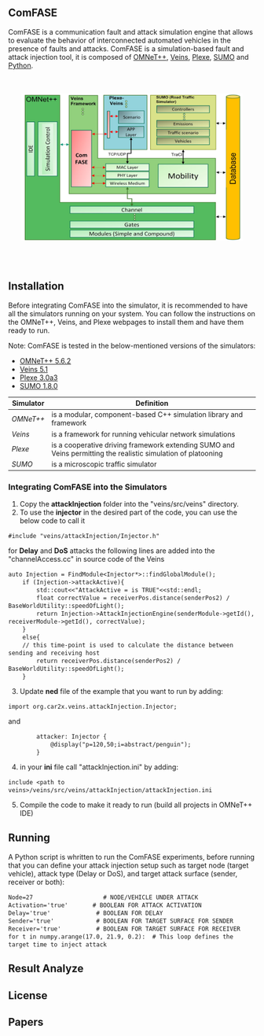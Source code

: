 ## ComFASE
 ComFASE is a  communication fault  and  attack  simulation  engine  that  allows  to  evaluate the behavior of interconnected automated vehicles in the presence of faults and attacks. ComFASE is a simulation-based fault and attack injection tool, it is composed of [OMNeT++](https://omnetpp.org/), [Veins](https://veins.car2x.org/), [Plexe](https://plexe.car2x.org/tutorial/), [SUMO](https://www.eclipse.org/sumo/) and [Python](https://www.python.org/).

<p align="center">
  <br><br>
  <img src="https://github.com/RISE-Dependable-Transport-Systems/ComFASE/blob/main/Documentation/pictures/ComFASE_Arc.jpg" width="450" height="300">
</p>
<br/> 
<br/> 


## Installation
Before integrating ComFASE into the simulator, it is recommended to have all the simulators running on your system. You can follow the instructions on the OMNeT++, Veins, and Plexe webpages to install them and have them ready to run. 

Note: ComFASE is tested in the below-mentioned versions of the simulators:

* [OMNeT++ 5.6.2](https://omnetpp.org/software/2020/01/13/omnet-5-6-released)
* [Veins 5.1](https://github.com/sommer/veins/releases/tag/veins-5.1)
* [Plexe 3.0a3](https://github.com/michele-segata/plexe/releases/tag/plexe-3.0a3)
* [SUMO 1.8.0](https://sourceforge.net/projects/sumo/files/sumo/version%201.8.0/)


|       Simulator       |                                 Definition                        |
| ----------------------| ----------------------------------------------------------------- |
| *OMNeT++*             | is a modular, component-based C++ simulation library and framework|
| *Veins*               | is a framework for running vehicular network simulations          |
| *Plexe*               | is a cooperative driving framework extending SUMO and Veins permitting the realistic simulation of platooning|
| *SUMO*                | is a microscopic traffic simulator                                  |

### Integrating ComFASE into the Simulators
1. Copy the **attackInjection** folder into the "veins/src/veins" directory.
2. To use the **injector** in the desired part of the code, you can use the below code to call it 
```
#include "veins/attackInjection/Injector.h"
```
for **Delay** and **DoS** attacks the following lines are added into the "channelAccess.cc" in source code of the Veins
```
auto Injection = FindModule<Injector*>::findGlobalModule();
    if (Injection->attackActive){
        std::cout<<"AttackActive = is TRUE"<<std::endl;
        float correctValue = receiverPos.distance(senderPos2) / BaseWorldUtility::speedOfLight();
        return Injection->AttackInjectionEngine(senderModule->getId(), receiverModule->getId(), correctValue);
    }
    else{
    // this time-point is used to calculate the distance between sending and receiving host
        return receiverPos.distance(senderPos2) / BaseWorldUtility::speedOfLight();
    }
```
3. Update **ned** file of the example that you want to run by adding: 
``` 
import org.car2x.veins.attackInjection.Injector;
```
and 
```
        attacker: Injector {
            @display("p=120,50;i=abstract/penguin");
        }
```
4. in your **ini** file call "attackInjection.ini" by adding:
```
include <path to veins>/veins/src/veins/attackInjection/attackInjection.ini
```

5. Compile the code to make it ready to run (build all projects in OMNeT++ IDE)
## Running
A Python script is whritten to run the ComFASE experiments, before running that you can define your attack injection setup such as target node (target vehicle), attack type (Delay or DoS), and target attack surface (sender, receiver or both):
```
Node=27  		           # NODE/VEHICLE UNDER ATTACK
Activation='true'	    # BOOLEAN FOR ATTACK ACTIVATION
Delay='true'	         # BOOLEAN FOR DELAY
Sender='true'   	     # BOOLEAN FOR TARGET SURFACE FOR SENDER
Receiver='true' 	     # BOOLEAN FOR TARGET SURFACE FOR RECEIVER
for t in numpy.arange(17.0, 21.9, 0.2):  # This loop defines the target time to inject attack
```
## Result Analyze


## License

## Papers
